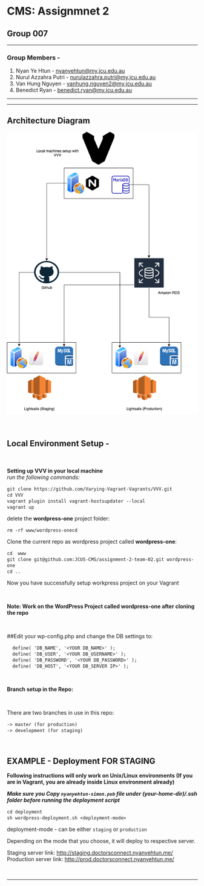# CMS: Assignmnet 2
## Group 007

------------------------------------
### Group Members -

1. Nyan Ye Htun - nyanyehtun@my.jcu.edu.au
2. Nurul Azzahra Putri - nurulazzahra.putri@my.jcu.edu.au
3. Van Hung Nguyen - vanhung.nguyen2@my.jcu.edu.au
4. Benedict Ryan - benedict.ryan@my.jcu.edu.au
------------------------------------

------------------------------------
## Architecture Diagram

<p align="center">
<img src="docs/AWS-CMS-Deployment.png">
</p>

<br/>

## Local Environment Setup -
<br/><br/>
**Setting up VVV in your local machine**
<br/>
*run the following commands:*

```
git clone https://github.com/Varying-Vagrant-Vagrants/VVV.git
cd VVV
vagrant plugin install vagrant-hostsupdater --local
vagrant up
```
delete the **wordpress-one** project folder:
```
rm -rf www/wordpress-onecd 
```
Clone the current repo as wordpress project called **wordpress-one**:
```
cd  www
git clone git@github.com:JCUS-CMS/assignment-2-team-02.git wordpress-one
cd ..
```

Now you have successfully setup workpress project on your Vagrant

<br/>

**Note: Work on the WordPress Project called wordpress-one after cloning the repo**

<br/>

##Edit your wp-config.php and change the DB settings to:

```
  define( 'DB_NAME', '<YOUR DB_NAME>' );  
  define( 'DB_USER', '<YOUR DB_USERNAME>' );  
  define( 'DB_PASSWORD', '<YOUR DB_PASSWORD>' );  
  define( 'DB_HOST', '<YOUR DB_SERVER IP>' );  
```

<br/>
  
**Branch setup in the Repo:**

<br/>

There are two branches in use in this repo:<br/>
  
```
-> master (for production)
-> development (for staging)
```
<br/>

## **EXAMPLE - Deployment FOR STAGING**

**Following instructions will only work on Unix/Linux environments (If you are in Vagrant, you are already inside Linux environment already)**

***Make sure you Copy `nyanyehtun-simon.pub` file under (your-home-dir)/.ssh folder before running the deployment script***

```
cd deployment
sh wordpress-deployment.sh <deployment-mode>
```

deployment-mode - can be either `staging` or `production`

Depending on the mode that you choose, it will deploy to respective server.

Staging server link: http://staging.doctorsconnect.nyanyehtun.me/
Production server link: http://prod.doctorsconnect.nyanyehtun.me/

<br/>



------------------------------------